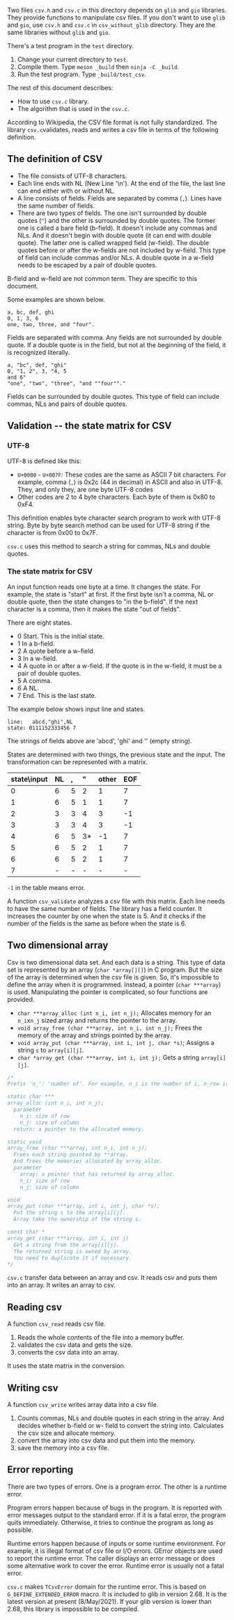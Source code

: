 Two files `csv.h` and `csv.c` in this directory depends on `glib` and `gio` libraries.
They provide functions to manipulate csv files.
If you don't want to use `glib` and `gio`, use `csv.h` and `csv.c` in `csv_without_glib` directory.
They are the same libraries without `glib` and `gio`.

There's a test program in the `test` directory.

1. Change your current directory to `test`.
2. Compile them. Type `meson _build` then `ninja -C _build`.
3. Run the test program. Type `_build/test_csv`.

The rest of this document describes:

- How to use `csv.c` library.
- The algorithm that is used in the `csv.c`.

According to Wikipedia, the CSV file format is not fully standardized.
The library `csv.c`validates, reads and writes a csv file in terms of the following definition.

## The definition of CSV

- The file consists of UTF-8 characters.
- Each line ends with NL (New Line '\n').
At the end of the file, the last line can end either with or without NL.
- A line consists of fields.
Fields are separated by comma (`,`).
Lines have the same number of fields.
- There are two types of fields.
The one isn't surrounded by double quotes (`"`) and the other is surrounded by double quotes.
The former one is called a bare field (b-field).
It doesn't include any commas and NLs.
And it doesn't begin with double quote (it can end with double quote).
The latter one is called wrapped field (w-field).
The double quotes before or after the w-fields are not included by w-field.
This type of field can include commas and/or NLs.
A double quote in a w-field needs to be escaped by a pair of double quotes.

B-field and w-field are not common term.
They are specific to this document.

Some examples are shown below.

~~~
a, bc, def, ghi
0, 1, 3, 6
one, two, three, and "four".
~~~

Fields are separated with comma.
Any fields are not surrounded by double quote.
If a double quote is in the field, but not at the beginning of the field, it is recognized literally.

~~~
a, "bc", def, "ghi"
0, "1, 2", 3, "4, 5
and 6"
"one", "two", "three", "and ""four""."
~~~

Fields can be surrounded by double quotes.
This type of field can include commas, NLs and pairs of double quotes.

## Validation -- the state matrix for CSV

### UTF-8

UTF-8 is defined like this:

- `U+0000` - `U+007F`: These codes are the same as ASCII 7 bit characters.
For example, comma (`,`) is 0x2c (44 in decimal) in ASCII and also in UTF-8.
They, and only they, are one byte UTF-8 codes
- Other codes are 2 to 4 byte characters.
Each byte of them is 0x80 to 0xF4.

This definition enables byte character search program to work with UTF-8 string.
Byte by byte search method can be used for UTF-8 string if the character is from 0x00 to 0x7F.

`csv.c` uses this method to search a string for commas, NLs and double quotes.

### The state matrix for CSV

An input function reads one byte at a time.
It changes the state.
For example, the state is "start" at first.
If the first byte isn't a comma, NL or double quote, then the state changes to "in the b-field".
If the next character is a comma, then it makes the state "out of fields".

There are eight states.

- 0 Start. This is the initial state.
- 1 In a b-field.
- 2 A quote before a w-field.
- 3 In a w-field.
- 4 A quote in or after a w-field.
If the quote is in the w-field, it must be a pair of double quotes.
- 5 A comma.
- 6 A NL.
- 7 End. This is the last state.

The example below shows input line and states.

~~~
line:   abcd,"ghi",NL
state: 0111152333456 7
~~~

The strings of fields above are 'abcd', 'ghi' and '' (empty string).

States are determined with two things, the previous state and the input.
The transformation can be represented with a matrix.

|state\input|NL|, |" |other|EOF|
|:----------|:-|:-|:-|:----|:--|
|0          |6 |5 |2 |1    |7  |
|1          |6 |5 |1 |1    |7  |
|2          |3 |3 |4 |3    |-1 |
|3          |3 |3 |4 |3    |-1 |
|4          |6 |5 |3*|-1   |7  |
|5          |6 |5 |2 |1    |7  |
|6          |6 |5 |2 |1    |7  |
|7          |- |- |- |-    |-  |

`-1` in the table means error.

A function `csv_validate` analyzes a csv file with this matrix.
Each line needs to have the same number of fields.
The library has a field counter.
It increases the counter by one when the state is 5.
And it checks if the number of the fields is the same as before when the state is 6.

## Two dimensional array

Csv is two dimensional data set.
And each data is a string.
This type of data set is represented by an array (`char *array[][]`) in C program.
But the size of the array is determined when the csv file is given.
So, it's impossible to define the array when it is programmed.
Instead, a pointer (`char ***array`) is used.
Manipulating the pointer is complicated, so four functions are provided.

- `char ***array_alloc (int n_i, int n_j);`
Allocates memory for an `n_i`x`n_j` sized array and returns the pointer to the array.
- `void array_free (char ***array, int n_i, int n_j);`
Frees the memory of the array and strings pointed by the array.
- `void array_put (char ***array, int i, int j, char *s)`;
Assigns a string `s` to `array[i][j]`.
- `char *array_get (char ***array, int i, int j);`
Gets a string `array[i][j]`.

~~~C
/*
Prefix 'n_': 'number of'. For example, n_i is the number of i, n_row is the number of rows.

static char ***
array_alloc (int n_i, int n_j);
  parameter
    n_i: size of row
    n_j: size of column
  return: a pointer to the allocated memory.

static void
array_free (char ***array, int n_i, int n_j);
  Frees each string pointed by **array.
  And frees the memories allocated by array_alloc.
  parameter
    array: a pointer that has returned by array_alloc.
    n_i: size of row
    n_j: size of column

void
array_put (char ***array, int i, int j, char *s);
  Put the string s to the array[i][j].
  Array take the ownership of the string s.

const char *
array_get (char ***array, int i, int j)
  Get a string from the array[i][j].
  The returned string is owned by array.
  You need to duplicate it if necessary.
*/
~~~

`csv.c` transfer data between an array and csv.
It reads csv and puts them into an array.
It writes an array to csv.

## Reading csv

A function `csv_read` reads csv file.

1. Reads the whole contents of the file into a memory buffer.
2. validates the csv data and gets the size.
3. converts the csv data into an array.

It uses the state matrix in the conversion.

## Writing csv

A function `csv_write` writes array data into a csv file.

1. Counts commas, NLs and double quotes in each string in the array.
And decides whether b-field or w- field to convert the string into.
Calculates the csv size and allocate memory.
2. convert the array into csv data and put them into the memory.
3. save the memory into a csv file.

## Error reporting

There are two types of errors.
One is a program error.
The other is a runtime error.

Program errors happen because of bugs in the program.
It is reported with error messages output to the standard error.
If it is a fatal error, the program quits immediately.
Otherwise, it tries to continue the program as long as possible.

Runtime errors happen because of inputs or some runtime environment.
For example, it is illegal format of csv file or I/O errors.
GError objects are used to report the runtime error.
The caller displays an error message or does some alternative work to cover the error.
Runtime error is usually not a fatal error.

`csv.c` makes `TCsvError` domain for the runtime error.
This is based on `G_DEFINE_EXTENDED_ERROR` macro.
It is included to glib in version 2.68.
It is the latest version at present (8/May/2021).
If your glib version is lower than 2.68, this library is impossible to be compiled.
